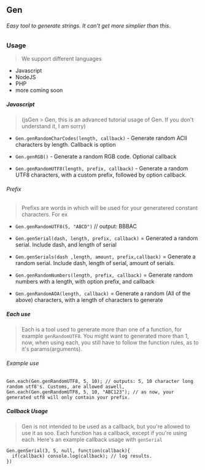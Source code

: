 ## Gen 
###### Easy tool to generate strings. It can't get more simplier than this.

### Usage
> We support different languages
- Javascript
- NodeJS
- PHP
- more coming soon

##### Javascript
> (jsGen > Gen, this is an advanced tutorial usage of Gen. If you don't understand it, I am sorry)

- `Gen.genRandomCharCodes(length, callback)` - Generate random ACII characters by length. Callback is option

- `Gen.genRGB()` - Generate a random RGB code. Optional callback

- `Gen.genRandomUTF8(length, prefix, callback)` - Generate a random UTF8 characters, with a custom prefix, followed by option callback.

###### Prefix
> Prefixs are words in which will be used for your generatered constant characters. For ex

- `Gen.genRandomUTF8(5, "ABCD")` // output: BBBAC

- `Gen.genSerial(dash, length, prefix, callback)` = Generated a random serial. Include dash, and length of serial

- `Gen.genSerials(dash ,length, amount, prefix,callback)` = Generate a random serial. Include dash, length of serial, amount of serials.

- `Gen.genRandomNumbers(length, prefix, callback)` = Generate random numbers with a length, with option prefix, and callback

- `Gen.genRandomAOA(length, callback)` = Generate a random (All of the above) characters, with a length of characters to generate

##### Each use
> Each is a tool used to generate more than one of a function, for example `genRandomUTF8`. You might want to generated more than 1, now, when using each, you still have to follow the function rules, as to it's params(arguments).

###### Example use
```
Gen.each(Gen.genRandomUTF8, 5, 10); // outputs: 5, 10 character long random utf8's. Customs, are allowed aswell,
Gen.each(Gen.genRandomUTF8, 5, 10, "ABC123"); // as now, your generated utf8 will only contain your prefix.

```

##### Callback Usage
> Gen is not intended to be used as a callback, but you're allowed to use it as soo. Each function has a callback, except if you're using each. Here's an example callback usage with `genSerial`
```
Gen.genSerial(3, 5, null, function(callback){
  if(callback) console.log(callback); // log results.
})
```


